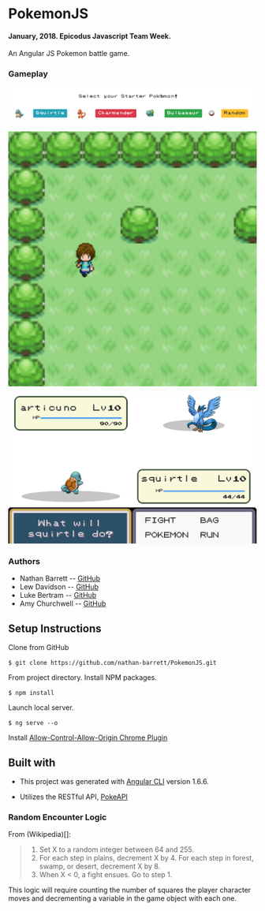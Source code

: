 # PokemonJS
#### January, 2018. Epicodus Javascript Team Week.

An Angular JS Pokemon battle game.

### Gameplay

![screen shot of start screen](https://raw.githubusercontent.com/nathan-barrett/PokemonJS/master/src/assets/starter.png)

![screen shot of map screen](https://raw.githubusercontent.com/nathan-barrett/PokemonJS/master/src/assets/map.png)

![screen shot of battle screen](https://raw.githubusercontent.com/nathan-barrett/PokemonJS/master/src/assets/battle.png)

### Authors

* Nathan Barrett -- [GitHub](https://github.com/nathan-barrett)
* Lew Davidson -- [GitHub](https://github.com/lewdavidson)
* Luke Bertram -- [GitHub](https://github.com/lukebertram)
* Amy Churchwell -- [GitHub](https://github.com/amychurchwell)

## Setup Instructions

Clone from GitHub
```
$ git clone https://github.com/nathan-barrett/PokemonJS.git
```

From project directory. Install NPM packages.
```
$ npm install
```

Launch local server.
```
$ ng serve --o
```

Install [Allow-Control-Allow-Origin Chrome Plugin](https://chrome.google.com/webstore/detail/allow-control-allow-origi/nlfbmbojpeacfghkpbjhddihlkkiljbi?hl=en)

## Built with

* This project was generated with [Angular CLI](https://github.com/angular/angular-cli) version 1.6.6.

* Utilizes the RESTful API, [PokeAPI](https://pokeapi.co/)

### Random Encounter Logic

From (Wikipedia)[]:
> 1. Set X to a random integer between 64 and 255.
> 2. For each step in plains, decrement X by 4. For each step in forest, swamp, or desert, decrement X by 8.
> 3. When X < 0, a fight ensues. Go to step 1.

This logic will require counting the number of squares the player character moves and decrementing a variable in the game object with each one.
